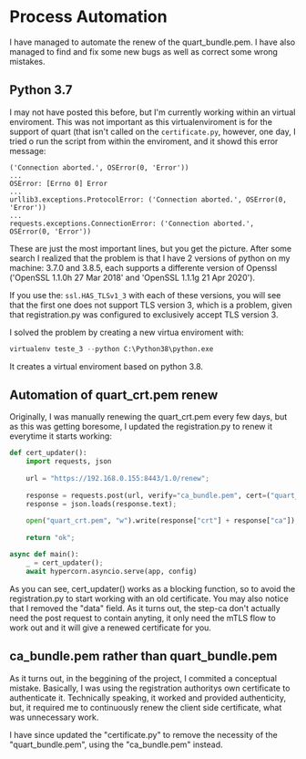 # Process Automation
I have managed to automate the renew of the quart_bundle.pem. I have also managed to find and fix some new bugs as well as correct some wrong mistakes.

## Python 3.7
I may not have posted this before, but I'm currently working within an virtual enviroment. This was not important as this virtualenviroment is for the support of quart (that isn't called on the ```certificate.py```, however, one day, I tried o run the script from within the enviroment, and it showd this error message:
```
('Connection aborted.', OSError(0, 'Error'))
...
OSError: [Errno 0] Error
...
urllib3.exceptions.ProtocolError: ('Connection aborted.', OSError(0, 'Error'))
...
requests.exceptions.ConnectionError: ('Connection aborted.', OSError(0, 'Error'))
```
These are just the most important lines, but you get the picture. After some search I realized that the problem is that I have 2 versions of python on my machine: 3.7.0 and 3.8.5, each supports a differente version of Openssl ('OpenSSL 1.1.0h  27 Mar 2018' and 'OpenSSL 1.1.1g  21 Apr 2020').

If you use the: ```ssl.HAS_TLSv1_3``` with each of these versions, you will see that the first one does not support TLS version 3, which is a problem, given that registration.py was configured to exclusively accept TLS version 3.

I solved the problem by creating a new virtua enviroment with: 
```python
virtualenv teste_3 --python C:\Python38\python.exe
```
It creates a virtual enviroment based on python 3.8.

## Automation of quart_crt.pem renew
Originally, I was manually renewing the quart_crt.pem every few days, but as this was getting boresome, I updated the registration.py to renew it everytime it starts working:
```python
def cert_updater():
    import requests, json
    
    url = "https://192.168.0.155:8443/1.0/renew";
    
    response = requests.post(url, verify="ca_bundle.pem", cert=("quart_crt.pem","quart_key.pem"));
    response = json.loads(response.text);
    
    open("quart_crt.pem", "w").write(response["crt"] + response["ca"]);
    
    return "ok";

async def main():
    _ = cert_updater();
    await hypercorn.asyncio.serve(app, config)
```
As you can see, cert_updater() works as a blocking function, so to avoid the registration.py to start working with an old certificate. You may also notice that I removed the "data" field. As it turns out, the step-ca don't actually need the post request to contain anyting, it only need the mTLS flow to work out and it will give a renewed certificate for you.

## ca_bundle.pem rather than quart_bundle.pem
As it turns out, in the beggining of the project, I commited a conceptual mistake. Basically, I was using the registration authoritys own certificate to authenticate it. Technically speaking, it worked and provided authenticity, but, it required me to continuously renew the client side certificate, what was unnecessary work.

I have since updated the "certificate.py" to remove the necessity of the "quart_bundle.pem", using the "ca_bundle.pem" instead. 
